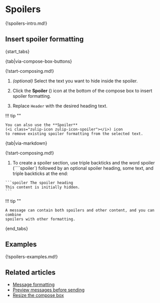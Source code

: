 # Spoilers

{!spoilers-intro.md!}

## Insert spoiler formatting

{start_tabs}

{tab|via-compose-box-buttons}

{!start-composing.md!}

1. _(optional)_ Select the text you want to hide inside the spoiler.

1. Click the **Spoiler** (<i class="zulip-icon zulip-icon-spoiler"></i>)
   icon at the bottom of the compose box to insert spoiler formatting.

1. Replace `Header` with the desired heading text.

!!! tip ""

    You can also use the **Spoiler**
    (<i class="zulip-icon zulip-icon-spoiler"></i>) icon
    to remove existing spoiler formatting from the selected text.

{tab|via-markdown}

{!start-composing.md!}

1. To create a spoiler section, use triple backticks and the word spoiler
   (````spoiler`) followed by an optional spoiler heading, some text, and triple
   backticks at the end:
~~~
```spoiler The spoiler heading
This content is initially hidden.
```
~~~

!!! tip ""

    A message can contain both spoilers and other content, and you can combine
    spoilers with other formatting.

{end_tabs}

## Examples

{!spoilers-examples.md!}

## Related articles

* [Message formatting](/help/format-your-message-using-markdown)
* [Preview messages before sending](/help/preview-your-message-before-sending)
* [Resize the compose box](/help/resize-the-compose-box)
